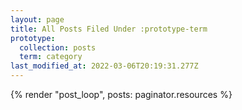 ```yaml
---
layout: page
title: All Posts Filed Under :prototype-term
prototype:
  collection: posts
  term: category
last_modified_at: 2022-03-06T20:19:31.277Z
---
```


{% render "post_loop", posts: paginator.resources %}

